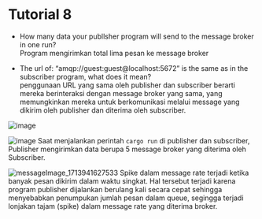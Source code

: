 # Tutorial 8

* How many data your publlsher program will send to the message broker in one
run?  
  Program mengirimkan total lima pesan ke message broker  
  

* The url of: “amqp://guest:guest@localhost:5672” is the same as in the subscriber
program, what does it mean?  
  penggunaan URL yang sama oleh publisher dan subscriber berarti mereka berinteraksi dengan message broker yang sama, yang memungkinkan mereka untuk berkomunikasi melalui message yang dikirim oleh publisher dan diterima oleh subscriber.

![image](https://github.com/nadriha/tutorial8-publisher/assets/116888619/e9f49418-3c43-493a-bd4f-f8f7937afe00)

![image](https://github.com/nadriha/tutorial8-publisher/assets/116888619/33cb0234-b571-4ee5-85d4-8f27c149dfaa)
Saat menjalankan perintah `cargo run` di publisher dan subscriber, Publisher mengirimkan data berupa 5 message broker yang diterima oleh Subscriber.

![messageImage_1713941627533](https://github.com/nadriha/tutorial8-publisher/assets/116888619/d605685c-bc56-4c15-840e-c1c53566be78)
Spike dalam message rate terjadi ketika banyak pesan dikirim dalam waktu singkat. Hal tersebut terjadi karena program publisher dijalankan berulang kali secara cepat sehingga menyebabkan penumpukan jumlah pesan dalam queue, segingga terjadi lonjakan tajam (spike) dalam message rate yang diterima broker.




